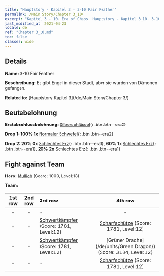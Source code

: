 ```yaml
---
title: "Hauptstory - Kapitel 3 - 3-10 Fair Feather"
permalink: /Main Story/Chapter 3_10/
excerpt: "Kapitel 3 - 10. Era of Chaos  Hauptstory - Kapitel 3_10. 3-10 Fair Feather"
last_modified_at: 2021-04-23
locale: de
ref: "Chapter 3_10.md"
toc: false
classes: wide
---
```


## Details

 **Name:** 3-10 Fair Feather

 **Beschreibung:** Es gibt Engel in dieser Stadt, aber sie wurden von Dämonen gefangen.

 **Related to:** [Hauptstory Kapitel 3](/de/Main Story/Chapter 3/)

## Beutebelohnung

 **Erstabschlussbelohnung:** [Silberschlüssel](/ItemsDE/con_693/){: .btn .btn--era3}

 **Drop 1:** **100% 1x** [Normaler Schwefel](/ItemsDE/mat_9/){: .btn .btn--era2}

 **Drop 2:** **20% 0x** [Schlechtes Erz](/ItemsDE/mat_1/){: .btn .btn--era1}, **60% 1x** [Schlechtes Erz](/ItemsDE/mat_1/){: .btn .btn--era1}, **20% 2x** [Schlechtes Erz](/ItemsDE/mat_1/){: .btn .btn--era1}


## Fight against Team
 **Hero:** [Mullich](/de/heroes/Mullich/) (Score: 1000, Level:13)

 **Team:**


  | 1st row | 2nd row | 3rd row | 4th row |
  |:----:|:----:|:----|:----:|
  | - | - | - | - |
  | - | - | [Schwertkämpfer](/de/units/Swordsman/) (Score: 1781, Level:12)  | [Scharfschütze](/de/units/Marksman/) (Score: 1781, Level:12)  |
  | - | - | [Schwertkämpfer](/de/units/Swordsman/) (Score: 1781, Level:12)  | [Grüner Drache](/de/units/Green Dragon/) (Score: 3184, Level:12)  |
  | - | - | - | [Scharfschütze](/de/units/Marksman/) (Score: 1781, Level:12)  |


